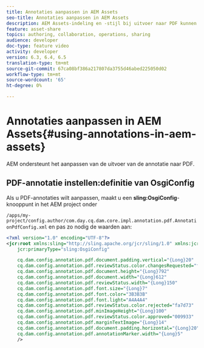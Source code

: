 ```yaml
---
title: Annotaties aanpassen in AEM Assets
seo-title: Annotaties aanpassen in AEM Assets
description: AEM Assets-indeling en -stijl bij uitvoer naar PDF kunnen worden geconfigureerd door AEM ontwikkelaars.
feature: asset-share
topics: authoring, collaboration, operations, sharing
audience: developer
doc-type: feature video
activity: developer
version: 6.3, 6.4, 6.5
translation-type: tm+mt
source-git-commit: 67ca08bf386a217807da3755d46abed225050d02
workflow-type: tm+mt
source-wordcount: '65'
ht-degree: 0%

---
```



# Annotaties aanpassen in AEM Assets{#using-annotations-in-aem-assets}

AEM ondersteunt het aanpassen van de uitvoer van de annotatie naar PDF.

## PDF-annotatie instellen:definitie van OsgiConfig

Als u PDF-annotaties wilt aanpassen, maakt u een **sling:OsgiConfig**-knooppunt in het AEM project onder

`/apps/my-project/config.author/com.day.cq.dam.core.impl.annotation.pdf.AnnotationPdfConfig.xml` en pas zo nodig de waarden aan:

```xml
<?xml version="1.0" encoding="UTF-8"?>
<jcr:root xmlns:sling="http://sling.apache.org/jcr/sling/1.0" xmlns:jcr="http://www.jcp.org/jcr/1.0"
    jcr:primaryType="sling:OsgiConfig"

    cq.dam.config.annotation.pdf.document.padding.vertical="{Long}20"
    cq.dam.config.annotation.pdf.reviewStatus.color.changesRequested="fad269"
    cq.dam.config.annotation.pdf.document.height="{Long}792"
    cq.dam.config.annotation.pdf.document.width="{Long}612"
    cq.dam.config.annotation.pdf.reviewStatus.width="{Long}150"
    cq.dam.config.annotation.pdf.font.size="{Long}7"
    cq.dam.config.annotation.pdf.font.color="3B3B3B"
    cq.dam.config.annotation.pdf.font.light="A4A4A4"
    cq.dam.config.annotation.pdf.reviewStatus.color.rejected="fa7d73"
    cq.dam.config.annotation.pdf.minImageHeight="{Long}100"
    cq.dam.config.annotation.pdf.reviewStatus.color.approved="009933"
    cq.dam.config.annotation.pdf.marginTextImage="{Long}14"
    cq.dam.config.annotation.pdf.document.padding.horizontal="{Long}20"
    cq.dam.config.annotation.pdf.annotationMarker.width="{Long}5"
    />
```
